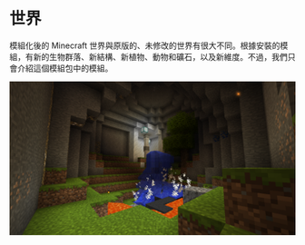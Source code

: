 # 世界
模組化後的 Minecraft 世界與原版的、未修改的世界有很大不同。根據安裝的模組，有新的生物群落、新結構、新植物、動物和礦石，以及新維度。不過，我們只會介紹這個模組包中的模組。

![](lushcave_shrine.png)